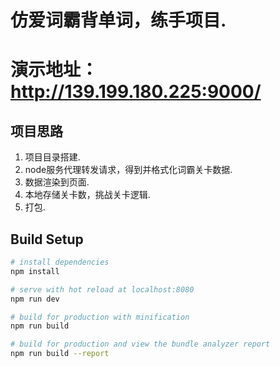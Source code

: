 # 仿爱词霸背单词，练手项目.

# 演示地址：http://139.199.180.225:9000/

## 项目思路
1. 项目目录搭建.
2. node服务代理转发请求，得到并格式化词霸关卡数据.
3. 数据渲染到页面.
4. 本地存储关卡数，挑战关卡逻辑.
5. 打包.

## Build Setup

``` bash
# install dependencies
npm install

# serve with hot reload at localhost:8080
npm run dev

# build for production with minification
npm run build

# build for production and view the bundle analyzer report
npm run build --report
```
